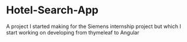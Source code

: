 # Hotel-Search-App
A project I started making for the Siemens internship project but which I start working on developing from thymeleaf to Angular
